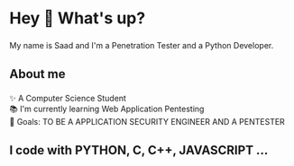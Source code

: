 <h1 align="left">Hey 👋 What's up?</h1>

###

<p align="left">My name is Saad and I'm a Penetration Tester and a Python Developer.</p>

###

<h2 align="left">About me</h2>

###

<p align="left">✨ A Computer Science Student<br>📚 I'm currently learning Web Application Pentesting<br>🎯 Goals: TO BE A APPLICATION SECURITY ENGINEER AND A PENTESTER<br>

###

<h2 align="left">I code with PYTHON, C, C++, JAVASCRIPT ...</h2>


###
